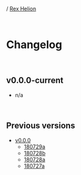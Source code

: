 / [Rex Helion](../)

<br>

# Changelog

<br>

## v0.0.0-current

- n/a

<br>

## Previous versions

- [v0.0.0](v0-0-0/)
  - [180729a](v0-0-0/180729a/)
  - [180728b](v0-0-0/180728b/)
  - [180728a](v0-0-0/180728a/)
  - [180727a](v0-0-0/180727a/)


